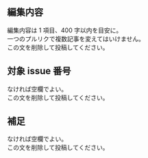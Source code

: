 ## 編集内容

編集内容は 1 項目、400 字以内を目安に。\
一つのプルリクで複数記事を変えてはいけません。\
この文を削除して投稿してください。

## 対象 issue 番号

なければ空欄でよい。\
この文を削除して投稿してください。

## 補足

なければ空欄でよい。\
この文を削除して投稿してください。

